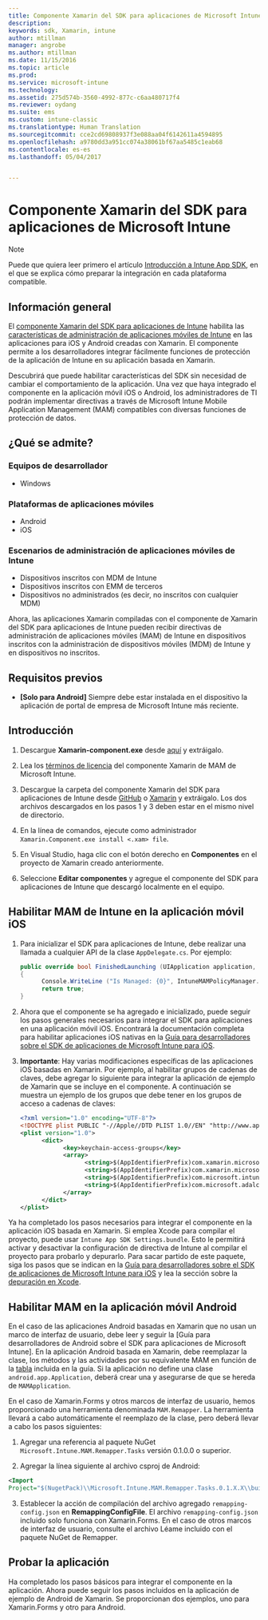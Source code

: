```yaml
---
title: Componente Xamarin del SDK para aplicaciones de Microsoft Intune | Microsoft Docs
description: 
keywords: sdk, Xamarin, intune
author: mtillman
manager: angrobe
ms.author: mtillman
ms.date: 11/15/2016
ms.topic: article
ms.prod: 
ms.service: microsoft-intune
ms.technology: 
ms.assetid: 275d574b-3560-4992-877c-c6aa480717f4
ms.reviewer: oydang
ms.suite: ems
ms.custom: intune-classic
ms.translationtype: Human Translation
ms.sourcegitcommit: cce2cd69808937f3e088aa04f6142611a4594895
ms.openlocfilehash: a9780dd3a951cc074a38061bf67aa5485c1eab68
ms.contentlocale: es-es
ms.lasthandoff: 05/04/2017


---
```


# <a name="microsoft-intune-app-sdk-xamarin-component"></a>Componente Xamarin del SDK para aplicaciones de Microsoft Intune

> [!NOTE]
> Puede que quiera leer primero el artículo [Introducción a Intune App SDK](intune-app-sdk-get-started.md), en el que se explica cómo preparar la integración en cada plataforma compatible.



## <a name="overview"></a>Información general
El [componente Xamarin del SDK para aplicaciones de Intune](https://components.xamarin.com/view/microsoft.intune.mam) habilita las [características de administración de aplicaciones móviles de Intune](/intune/deploy-use/protect-app-data-using-mobile-app-management-policies-with-microsoft-intune) en las aplicaciones para iOS y Android creadas con Xamarin. El componente permite a los desarrolladores integrar fácilmente funciones de protección de la aplicación de Intune en su aplicación basada en Xamarin.

Descubrirá que puede habilitar características del SDK sin necesidad de cambiar el comportamiento de la aplicación. Una vez que haya integrado el componente en la aplicación móvil iOS o Android, los administradores de TI podrán implementar directivas a través de Microsoft Intune Mobile Application Management (MAM) compatibles con diversas funciones de protección de datos.

## <a name="whats-supported"></a>¿Qué se admite?

### <a name="developer-machines"></a>Equipos de desarrollador
* Windows


### <a name="mobile-app-platforms"></a>Plataformas de aplicaciones móviles
* Android
* iOS


### <a name="intune-mobile-application-management-scenarios"></a>Escenarios de administración de aplicaciones móviles de Intune

* Dispositivos inscritos con MDM de Intune
* Dispositivos inscritos con EMM de terceros
* Dispositivos no administrados (es decir, no inscritos con cualquier MDM)

Ahora, las aplicaciones Xamarin compiladas con el componente de Xamarin del SDK para aplicaciones de Intune pueden recibir directivas de administración de aplicaciones móviles (MAM) de Intune en dispositivos inscritos con la administración de dispositivos móviles (MDM) de Intune y en dispositivos no inscritos.

## <a name="prerequisites"></a>Requisitos previos

* **[Solo para Android]** Siempre debe estar instalada en el dispositivo la aplicación de portal de empresa de Microsoft Intune más reciente.

## <a name="get-started"></a>Introducción

1.    Descargue **Xamarin-component.exe** desde [aquí](https://components.xamarin.com/submit/xpkg) y extráigalo.

2. Lea los [términos de licencia](https://components.xamarin.com/license/microsoft.intune.mam) del componente Xamarin de MAM de Microsoft Intune.

3.    Descargue la carpeta del componente Xamarin del SDK para aplicaciones de Intune desde [GitHub](https://github.com/msintuneappsdk/intune-app-sdk-xamarin) o [Xamarin](https://components.xamarin.com/license/microsoft.intune.mam) y extráigalo. Los dos archivos descargados en los pasos 1 y 3 deben estar en el mismo nivel de directorio.

4.    En la línea de comandos, ejecute como administrador `Xamarin.Component.exe install <.xam> file`.

5.    En Visual Studio, haga clic con el botón derecho en **Componentes** en el proyecto de Xamarin creado anteriormente.

6.    Seleccione **Editar componentes** y agregue el componente del SDK para aplicaciones de Intune que descargó localmente en el equipo.



## <a name="enabling-intune-mam-in-your-ios-mobile-app"></a>Habilitar MAM de Intune en la aplicación móvil iOS
1.    Para inicializar el SDK para aplicaciones de Intune, debe realizar una llamada a cualquier API de la clase `AppDelegate.cs`. Por ejemplo:

      ```csharp
      public override bool FinishedLaunching (UIApplication application, NSDictionary launchOptions)
      {
            Console.WriteLine ("Is Managed: {0}", IntuneMAMPolicyManager.Instance.PrimaryUser != null);
            return true;
      }

      ```

2.    Ahora que el componente se ha agregado e inicializado, puede seguir los pasos generales necesarios para integrar el SDK para aplicaciones en una aplicación móvil iOS. Encontrará la documentación completa para habilitar aplicaciones iOS nativas en la [Guía para desarrolladores sobre el SDK de aplicaciones de Microsoft Intune para iOS](intune-app-sdk-ios.md).
3. **Importante**: Hay varias modificaciones específicas de las aplicaciones iOS basadas en Xamarin. Por ejemplo, al habilitar grupos de cadenas de claves, debe agregar lo siguiente para integrar la aplicación de ejemplo de Xamarin que se incluye en el componente. A continuación se muestra un ejemplo de los grupos que debe tener en los grupos de acceso a cadenas de claves:

      ```xml
      <?xml version="1.0" encoding="UTF-8"?>
      <!DOCTYPE plist PUBLIC "-//Apple//DTD PLIST 1.0//EN" "http://www.apple.com/DTDs/PropertyList-1.0.dtd">
      <plist version="1.0">
            <dict>
                  <key>keychain-access-groups</key>
                  <array>
                        <string>$(AppIdentifierPrefix)com.xamarin.microsoftintunesample</string>
                        <string>$(AppIdentifierPrefix)com.xamarin.microsoftintunesample.intunemam</string>
                        <string>$(AppIdentifierPrefix)com.microsoft.intune.mam</string>
                        <string>$(AppIdentifierPrefix)com.microsoft.adalcache</string>
                  </array>
            </dict>
      </plist>
      ```

Ya ha completado los pasos necesarios para integrar el componente en la aplicación iOS basada en Xamarin. Si emplea Xcode para compilar el proyecto, puede usar `Intune App SDK Settings.bundle`. Esto le permitirá activar y desactivar la configuración de directiva de Intune al compilar el proyecto para probarlo y depurarlo. Para sacar partido de este paquete, siga los pasos que se indican en la [Guía para desarrolladores sobre el SDK de aplicaciones de Microsoft Intune para iOS](intune-app-sdk-ios.md) y lea la sección sobre la [depuración en Xcode](intune-app-sdk-ios.md#status-result-and-debug-notifications).

## <a name="enabling-mam-in-your-android-mobile-app"></a>Habilitar MAM en la aplicación móvil Android
En el caso de las aplicaciones Android basadas en Xamarin que no usan un marco de interfaz de usuario, debe leer y seguir la [Guía para desarrolladores de Android sobre el SDK para aplicaciones de Microsoft Intune]. En la aplicación Android basada en Xamarin, debe reemplazar la clase, los métodos y las actividades por su equivalente MAM en función de la [tabla](intune-app-sdk-android.md#replace-classes-methods-and-activities-with-their-mam-equivalent-required) incluida en la guía. Si la aplicación no define una clase `android.app.Application`, deberá crear una y asegurarse de que se hereda de `MAMApplication`.

En el caso de Xamarin.Forms y otros marcos de interfaz de usuario, hemos proporcionado una herramienta denominada `MAM.Remapper`. La herramienta llevará a cabo automáticamente el reemplazo de la clase, pero deberá llevar a cabo los pasos siguientes:

1.    Agregar una referencia al paquete NuGet ` Microsoft.Intune.MAM.Remapper.Tasks` versión 0.1.0.0 o superior.

2.    Agregar la línea siguiente al archivo csproj de Android:
  ```xml
  <Import
  Project="$(NugetPack)\\Microsoft.Intune.MAM.Remapper.Tasks.0.1.X.X\\build\\MonoAndroid10\\Microsoft.Intune.MAM.Remapper.targets" />
  ```

3.    Establecer la acción de compilación del archivo agregado `remapping-config.json` en **RemappingConfigFile**. El archivo `remapping-config.json` incluido solo funciona con Xamarin.Forms. En el caso de otros marcos de interfaz de usuario, consulte el archivo Léame incluido con el paquete NuGet de Remapper.

## <a name="test-your-app"></a>Probar la aplicación

Ha completado los pasos básicos para integrar el componente en la aplicación. Ahora puede seguir los pasos incluidos en la aplicación de ejemplo de Android de Xamarin. Se proporcionan dos ejemplos, uno para Xamarin.Forms y otro para Android.

